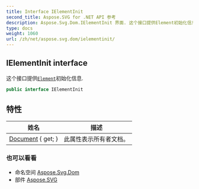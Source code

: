```yaml
---
title: Interface IElementInit
second_title: Aspose.SVG for .NET API 参考
description: Aspose.Svg.Dom.IElementInit 界面. 这个接口提供Element初始化信息.
type: docs
weight: 1060
url: /zh/net/aspose.svg.dom/ielementinit/
---
```

## IElementInit interface

这个接口提供[`Element`](../element/)初始化信息.

```csharp
public interface IElementInit
```

## 特性

| 姓名 | 描述 |
| --- | --- |
| [Document](../../aspose.svg.dom/ielementinit/document/) { get; } | 此属性表示所有者文档。 |

### 也可以看看

* 命名空间 [Aspose.Svg.Dom](../../aspose.svg.dom/)
* 部件 [Aspose.SVG](../../)


